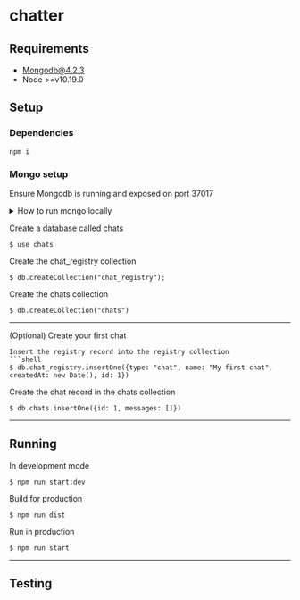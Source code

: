 # chatter

## Requirements

- Mongodb@4.2.3
- Node >=v10.19.0

## Setup

### Dependencies

```shell
npm i
```

### Mongo setup

Ensure Mongodb is running and exposed on port 37017

<details>
  <summary>How to run mongo locally</summary>

Start with:

```shell
$ mongod --config /usr/local/etc/mongod.conf --fork --port 37017
```

Kill with:

```shell
$ ps aux | grep mongo
$ kill <pid>
```

---

</details>

Create a database called chats

```shell
$ use chats
```

Create the chat_registry collection

```shell
$ db.createCollection("chat_registry");
```

Create the chats collection

```shell
$ db.createCollection("chats")
```

---

(Optional) Create your first chat

````
Insert the registry record into the registry collection
```shell
$ db.chat_registry.insertOne({type: "chat", name: "My first chat", createdAt: new Date(), id: 1})
````

Create the chat record in the chats collection

```shell
$ db.chats.insertOne({id: 1, messages: []})
```

---

## Running

In development mode

```shell
$ npm run start:dev
```

Build for production

```
$ npm run dist
```

Run in production

```
$ npm run start
```

---

## Testing
